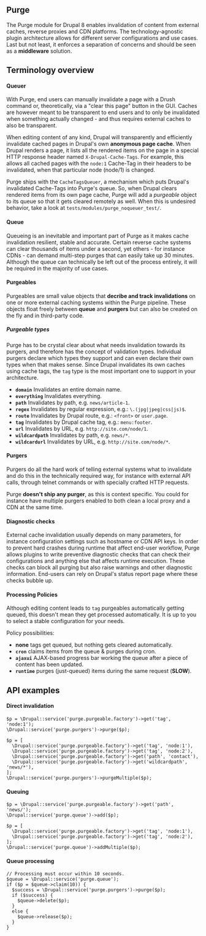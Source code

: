 Purge
------------------------------------------------------------------------------

The Purge module for Drupal 8 enables invalidation of content from external
caches, reverse proxies and CDN platforms. The technology-agnostic plugin
architecture allows for different server configurations and use cases. Last but
not least, it enforces a separation of concerns and should be seen as a
**middleware** solution.

Terminology overview
------------------------------------------------------------------------------

#### Queuer
With Purge, end users can manually invalidate a page with a Drush command or,
theoretically, via a "clear this page" button in the GUI. Caches
are however meant to be transparent to end users and to only be invalidated
when something actually changed - and thus requires external caches to also be
transparent.

When editing content of any kind, Drupal will transparently and efficiently
invalidate cached pages in Drupal's own **anonymous page cache**. When Drupal
renders a page, it lists all the rendered items on the page in a special HTTP
response header named ``X-Drupal-Cache-Tags``. For example, this allows all
cached pages with the ``node:1`` Cache-Tag in their headers to be invalidated,
when that particular node (node/1) is changed.

Purge ships with the ``CacheTagsQueuer``, a mechanism which puts Drupal's
invalidated Cache-Tags into Purge's queue. So, when Drupal clears rendered
items from its own page cache, Purge will add a _purgeable_ object to its queue
so that it gets cleared remotely as well. When this is undesired behavior, take
a look at ``tests/modules/purge_noqueuer_test/``.

#### Queue
Queueing is an inevitable and important part of Purge as it makes cache
invalidation resilient, stable and accurate. Certain reverse cache systems can
clear thousands of items under a second, yet others - for instance CDNs - can
demand multi-step purges that can easily take up 30 minutes. Although the
queue can technically be left out of the process entirely, it will be required
in the majority of use cases.

#### Purgeables
Purgeables are small value objects that **decribe and track invalidations**
on one or more external caching systems within the Purge pipeline. These
objects float freely between **queue** and **purgers** but can also be created
on the fly and in third-party code.

##### Purgeable types
Purge has to be crystal clear about what needs invalidation towards its purgers,
and therefore has the concept of validation types. Individual purgers declare
which types they support and can even declare their own types when that makes
sense. Since Drupal invalidates its own caches using cache tags, the ``tag``
type is the most important one to support in your architecture.

* **``domain``** Invalidates an entire domain name.
* **``everything``** Invalidates everything.
* **``path``** Invalidates by path, e.g. ``news/article-1``.
* **``regex``** Invalidates by regular expression, e.g.: ``\.(jpg|jpeg|css|js)$``.
* **``route``** Invalidates by Drupal route, e.g.: ``<front>`` or ``user.page``.
* **``tag``** Invalidates by Drupal cache tag, e.g.: ``menu:footer``.
* **``url``** Invalidates by URL, e.g. ``http://site.com/node/1``.
* **``wildcardpath``** Invalidates by path, e.g. ``news/*``.
* **``wildcardurl``** Invalidates by URL, e.g. ``http://site.com/node/*``.

#### Purgers
Purgers do all the hard work of telling external systems what to invalidate
and do this in the technically required way, for instance with external API
calls, through telnet commands or with specially crafted HTTP requests.

Purge **doesn't ship any purger**, as this is context specific. You could for
instance have multiple purgers enabled to both clean a local proxy and a CDN
at the same time.

#### Diagnostic checks
External cache invalidation usually depends on many parameters, for instance
configuration settings such as hostname or CDN API keys. In order to prevent
hard crashes during runtime that affect end-user workflow, Purge allows plugins
to write preventive diagnostic checks that can check their configurations and
anything else that affects runtime execution. These checks can block all purging
but also raise warnings and other diagnostic information. End-users can rely on
Drupal's status report page where these checks bubble up.

#### Processing Policies
Although editing content leads to ``tag`` purgeables automatically getting
queued, this doesn't mean they get processed automatically. It is up to you
to select a stable configuration for your needs.

Policy possibilities:

* **none** tags get queued, but nothing gets cleared automatically.
* **``cron``** claims items from the queue & purges during cron.
* **``ajaxui``** AJAX-based progress bar working the queue after a piece of
content has been updated.
* **``runtime``** purges (just-queued) items during the same request (**SLOW**).

API examples
------------------------------------------------------------------------------

#### Direct invalidation
```
$p = \Drupal::service('purge.purgeable.factory')->get('tag', 'node:1');
\Drupal::service('purge.purgers')->purge($p);
```

```
$p = [
  \Drupal::service('purge.purgeable.factory')->get('tag', 'node:1'),
  \Drupal::service('purge.purgeable.factory')->get('tag', 'node:2'),
  \Drupal::service('purge.purgeable.factory')->get('path', 'contact'),
  \Drupal::service('purge.purgeable.factory')->get('wildcardpath', 'news/*'),
];
\Drupal::service('purge.purgers')->purgeMultiple($p);
```

#### Queuing
```
$p = \Drupal::service('purge.purgeable.factory')->get('path', 'news/');
\Drupal::service('purge.queue')->add($p);
```

```
$p = [
  \Drupal::service('purge.purgeable.factory')->get('tag', 'node:1'),
  \Drupal::service('purge.purgeable.factory')->get('tag', 'node:2'),
];
\Drupal::service('purge.queue')->addMultiple($p);
```

#### Queue processing
```
// Processing must occur within 10 seconds.
$queue = \Drupal::service('purge.queue');
if ($p = $queue->claim(10)) {
  $success = \Drupal::service('purge.purgers')->purge($p);
  if ($success) {
    $queue->delete($p);
  }
  else {
    $queue->release($p);
  }
}
```
